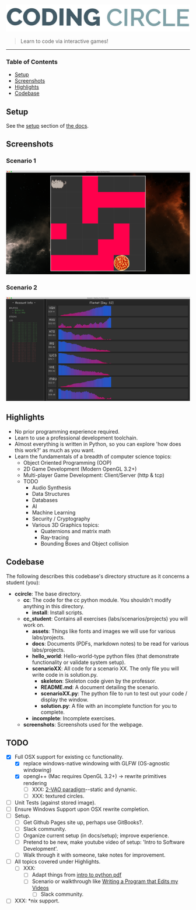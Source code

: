 ![](res/screenshots/coding_circle.jpeg)
>Learn to code via interactive games!
<hr>

### Table of Contents
* [Setup](#Setup)
* [Screenshots](#Screenshots)
* [Highlights](#Highlights)
* [Codebase](#Codebase)


## Setup
See the [setup](res/docs/environment_setup/index.md) section of [the docs](res/docs/index.md).


## Screenshots
### Scenario 1
![](res/screenshots/scenario01_easy.png)
### Scenario 2
![](res/screenshots/scenario02.png)


## Highlights
* No prior programming experience required.
* Learn to use a professional development toolchain.
* Almost everything is written in Python,
    so you can explore 'how does this work?' as much as you want.
* Learn the fundamentals of a breadth of computer science topics:
    * Object Oriented Programming (OOP)
    * 2D Game Development (Modern OpenGL 3.2+)
    * Multi-player Game Development: Client/Server (http & tcp)
    * TODO
        * Audio Synthesis
        * Data Structures
        * Databases
        * AI
        * Machine Learning
        * Security / Cryptography 
        * Various 3D Graphics topics:
            * Quaternions and matrix math
            * Ray-tracing
            * Bounding Boxes and Object collision
  

## Codebase 
The following describes this codebase's directory structure as it concerns a student (you):
* **ccircle**: The base directory.
  * **cc**: The code for the cc python module. You shouldn't modify anything in this directory.
    * **install**: Install scripts.
  * **cc_student**: Contains all exercises (labs/scenarios/projects) you will work on.
    * **assets**: Things like fonts and images we will use for various labs/projects.
    * **docs**: Documents (PDFs, markdown notes) to be read for various labs/projects.
    * **hello_world**: Hello-world-type python files (that demonstrate functionality or validate system setup).
    * **scenarioXX**: All code for a scenario XX. The only file you will write code in is solution.py.
      * **skeleton**: Skeleton code given by the professor.
      * **README.md**: A document detailing the scenario.
      * **scenarioXX.py**: The python file to run to test out your code / display the window.
      * **solution.py**: A file with an incomplete function for you to complete.
    * **incomplete**: Incomplete exercises.
  * **screenshots**: Screenshots used for the webpage.


## TODO
- [x] Full OSX support for existing cc functionality.
    - [x] replace windows-native windowing with GLFW (OS-agnostic windowing)
    - [x] opengl++ (Mac requires OpenGL 3.2+) -> rewrite primitives rendering
        - [ ] XXX: [2-VAO paradigm](https://stackoverflow.com/a/8923298)--static and dynamic.
        - [ ] XXX: textured circles.
- [ ] Unit Tests (against stored image).
- [ ] Ensure Windows Support upon OSX rewrite completion.
- [ ] Setup.
    - [ ] Get Github Pages site up, perhaps use GitBooks?.
    - [ ] Slack community.
    - [ ] Organize current setup (in docs/setup); improve experience.
    - [ ] Pretend to be new, make youtube video of setup: 'Intro to Software Development'.
    - [ ] Walk through it with someone, take notes for improvement.
- [ ] All topics covered under Highlights.
  - [ ] XXX: 
    - [ ] Adapt things from [intro to python pdf](https://python.swaroopch.com/problem_solving.html)
    - [ ] Scenario or walkthrough like 
        [Writing a Program that Edits my Videos](https://www.youtube.com/watch?v=0ZeO0IQaJ-A)
        - [ ] Slack community.
- [ ] XXX: *nix support.

